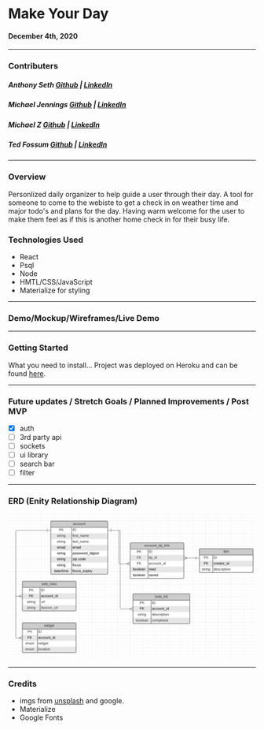 # Make Your Day

#### December 4th, 2020
---
### Contributers

##### Anthony Seth [Github](https://github.com/Anthonyvseth) | [LinkedIn](https://www.linkedin.com/in/anthonyseth/) 

##### Michael Jennings [Github](https://miggymike.github.io/) | [LinkedIn](https://www.linkedin.com/in/mjennings6/) 

##### Michael Z [Github](https://github.com/MikeyZboy) | [LinkedIn](https://www.linkedin.com/in/mikezahuta/) 

##### Ted Fossum [Github](https://github.com/tfossum-bingo) | [LinkedIn](https://www.linkedin.com/in/tedfossum/) 
---


### Overview

Personlized daily organizer to help guide a user through their day. A tool for someone to come to the webiste to get a check in on weather time and major todo's and plans for the day. Having warm welcome for the user to make them feel as if this is another home check in for their busy life.

### Technologies Used

- React
- Psql
- Node
- HMTL/CSS/JavaScript
- Materialize for styling

---

### Demo/Mockup/Wireframes/Live Demo

---

### Getting Started

What you need to install...
Project was deployed on Heroku and can be found [here](link).

---

### Future updates / Stretch Goals / Planned Improvements / Post MVP

- [x] auth
- [ ] 3rd party api
- [ ] sockets
- [ ] ui library
- [ ] search bar
- [ ] filter

---

### ERD (Enity Relationship Diagram)

![ERD](images/ERD.png)


---

### Credits

- imgs from [unsplash](https://miggymike.github.io/) and google.
- Materialize
- Google Fonts